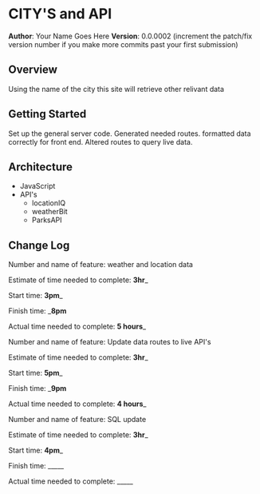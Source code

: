 

# CITY'S and API

**Author**: Your Name Goes Here
**Version**: 0.0.0002 (increment the patch/fix version number if you make more commits past your first submission)

## Overview
Using the name of the city this site will retrieve other relivant data

## Getting Started
Set up the general server code. Generated needed routes. formatted data correctly for front end. Altered routes to query live data.

## Architecture
- JavaScript
- API's
  - locationIQ
  - weatherBit
  - ParksAPI

## Change Log






Number and name of feature: weather and location data

Estimate of time needed to complete: __3hr___

Start time: __3pm___

Finish time: ___8pm__

Actual time needed to complete: __5 hours___


Number and name of feature: Update data routes to live API's

Estimate of time needed to complete: __3hr___

Start time: __5pm___

Finish time: ___9pm__

Actual time needed to complete: __4 hours___


Number and name of feature: SQL update

Estimate of time needed to complete: __3hr___

Start time: __4pm___

Finish time: _____

Actual time needed to complete: _____